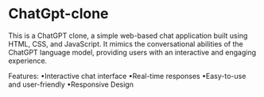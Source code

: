 # ChatGpt-clone
This is a ChatGPT clone, a simple web-based chat application built using HTML, CSS, and JavaScript. It mimics the conversational abilities of the ChatGPT language model, providing users with an interactive and engaging experience.

Features:
•Interactive chat interface
•Real-time responses
•Easy-to-use and user-friendly
•Responsive Design
